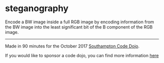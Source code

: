 # steganography

Encode a BW image inside a full RGB image by encoding information from the BW image into the least significant bit of the B component of the RGB image.

---

Made in 90 minutes for the October 2017 [Southampton Code Dojo](https://southamptoncodedojo.com/).

If you would like to sponsor a code dojo, you can find more information [here](https://southamptoncodedojo.com/pages/sponsorship)
